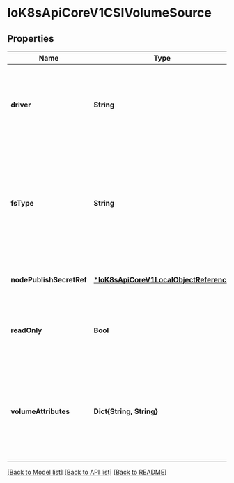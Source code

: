 # IoK8sApiCoreV1CSIVolumeSource


## Properties
Name | Type | Description | Notes
------------ | ------------- | ------------- | -------------
**driver** | **String** | driver is the name of the CSI driver that handles this volume. Consult with your admin for the correct name as registered in the cluster. | [default to nothing]
**fsType** | **String** | fsType to mount. Ex. \&quot;ext4\&quot;, \&quot;xfs\&quot;, \&quot;ntfs\&quot;. If not provided, the empty value is passed to the associated CSI driver which will determine the default filesystem to apply. | [optional] [default to nothing]
**nodePublishSecretRef** | [***IoK8sApiCoreV1LocalObjectReference**](IoK8sApiCoreV1LocalObjectReference.md) |  | [optional] [default to nothing]
**readOnly** | **Bool** | readOnly specifies a read-only configuration for the volume. Defaults to false (read/write). | [optional] [default to nothing]
**volumeAttributes** | **Dict{String, String}** | volumeAttributes stores driver-specific properties that are passed to the CSI driver. Consult your driver&#39;s documentation for supported values. | [optional] [default to nothing]


[[Back to Model list]](../README.md#models) [[Back to API list]](../README.md#api-endpoints) [[Back to README]](../README.md)


